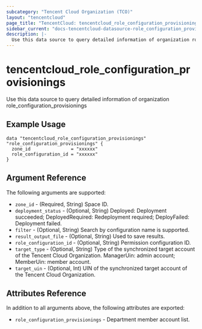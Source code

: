```yaml
---
subcategory: "Tencent Cloud Organization (TCO)"
layout: "tencentcloud"
page_title: "TencentCloud: tencentcloud_role_configuration_provisionings"
sidebar_current: "docs-tencentcloud-datasource-role_configuration_provisionings"
description: |-
  Use this data source to query detailed information of organization role_configuration_provisionings
---
```


# tencentcloud_role_configuration_provisionings

Use this data source to query detailed information of organization role_configuration_provisionings

## Example Usage

```hcl
data "tencentcloud_role_configuration_provisionings" "role_configuration_provisionings" {
  zone_id               = "xxxxxx"
  role_configuration_id = "xxxxxx"
}
```

## Argument Reference

The following arguments are supported:

* `zone_id` - (Required, String) Space ID.
* `deployment_status` - (Optional, String) Deployed: Deployment succeeded; DeployedRequired: Redeployment required; DeployFailed: Deployment failed.
* `filter` - (Optional, String) Search by configuration name is supported.
* `result_output_file` - (Optional, String) Used to save results.
* `role_configuration_id` - (Optional, String) Permission configuration ID.
* `target_type` - (Optional, String) Type of the synchronized target account of the Tencent Cloud Organization. ManagerUin: admin account; MemberUin: member account.
* `target_uin` - (Optional, Int) UIN of the synchronized target account of the Tencent Cloud Organization.

## Attributes Reference

In addition to all arguments above, the following attributes are exported:

* `role_configuration_provisionings` - Department member account list.


